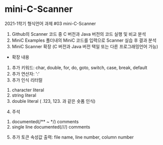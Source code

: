 # mini-C-Scanner
2021-1학기 형식언어 과제 #03 mini-C-Scanner

1. Github의 Scanner 코드 중 C 버전과 Java 버전의 코드 실행 및 비교 분석
2. MiniC Examples 폴더내의 MiniC 코드를 입력으로 Scanner 실습 후 결과 분석
3. MiniC Scanner 확장 (C 버전과 Java 버전 택일 또는 다른 프로그래밍언어 가능)

- 확장 내용
 1. 추가 키워드: char, double, for, do, goto, switch, case, break, default
 2. 추가 연산자: ':'
 3. 추가 인식 리터럴
  1) character literal
  2) string literal
  3) double literal (  .123,   123. 과 같은 숏폼 인식)
 4. 주석
  1) documented(/** ~ */) comments
  2) single line documented(///) comments
 5. 추가 토큰 속성값 출력: file name, line number, column number
